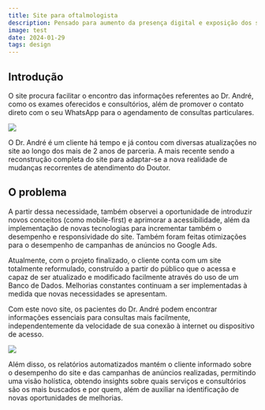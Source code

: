 ```yaml
---
title: Site para oftalmologista
description: Pensado para aumento da presença digital e exposição dos serviços prestados nas diferentes clínicas.
image: test
date: 2024-01-29
tags: design
---
```


## Introdução
O site procura facilitar o encontro das informações referentes ao Dr. André, como os exames oferecidos e consultórios, além de promover o contato direto com o seu WhatsApp para o agendamento de consultas particulares.

![](https://andremourasantos.com.br/assets/image-1-ypUIH6qH.png)

O Dr. André é um cliente há tempo e já contou com diversas atualizações no site ao longo dos mais de 2 anos de parceria. A mais recente sendo a reconstrução completa do site para adaptar-se a nova realidade de mudanças recorrentes de atendimento do Doutor.

## O problema
A partir dessa necessidade, também observei a oportunidade de introduzir novos conceitos (como mobile-first) e aprimorar a acessibilidade, além da implementação de novas tecnologias para incrementar também o desempenho e responsividade do site. Também foram feitas otimizações para o desempenho de campanhas de anúncios no Google Ads.

Atualmente, com o projeto finalizado, o cliente conta com um site totalmente reformulado, construído a partir do público que o acessa e capaz de ser atualizado e modificado facilmente através do uso de um Banco de Dados. Melhorias constantes continuam a ser implementadas à medida que novas necessidades se apresentam.

Com este novo site, os pacientes do Dr. André podem encontrar informações essenciais para consultas mais facilmente, independentemente da velocidade de sua conexão à internet ou dispositivo de acesso.

![](https://andremourasantos.com.br/assets/image-2-5f21BIEt.png)

Além disso, os relatórios automatizados mantém o cliente informado sobre o desempenho do site e das campanhas de anúncios realizadas, permitindo uma visão holística, obtendo insights sobre quais serviços e consultórios são os mais buscados e por quem, além de auxiliar na identificação de novas oportunidades de melhorias.